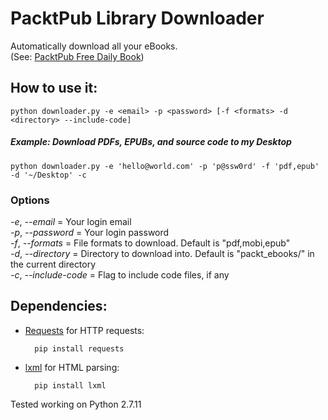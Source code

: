 # PacktPub Library Downloader

Automatically download all your eBooks. 	
(See: [PacktPub Free Daily Book](https://www.packtpub.com/packt/offers/free-learning))


## How to use it:
	python downloader.py -e <email> -p <password> [-f <formats> -d <directory> --include-code]

##### Example: Download PDFs, EPUBs, and source code to my Desktop
	python downloader.py -e 'hello@world.com' -p 'p@ssw0rd' -f 'pdf,epub' -d '~/Desktop' -c

### Options
*-e*, *--email* = Your login email	
*-p*, *--password* = Your login password	
*-f*, *--formats* = File formats to download. Default is "pdf,mobi,epub"	
*-d*, *--directory* = Directory to download into. Default is "packt_ebooks/" in the current directory		
*-c*, *--include-code* = Flag to include code files, if any	

## Dependencies:


* [Requests](http://docs.python-requests.org/en/latest/) for HTTP requests:

		pip install requests
	
* [lxml](http://lxml.de/) for HTML parsing:

		pip install lxml
	
Tested working on Python 2.7.11